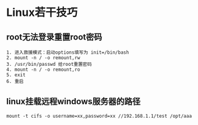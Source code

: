 # Linux若干技巧
## root无法登录重置root密码
```text
1. 进入救援模式：启动options填写为 init=/bin/bash
2. mount -n / -o remount,rw
3. /usr/bin/passwd 给root重置密码
4. mount -n / -o remount,ro
5. exit
6. 重启
```
## linux挂载远程windows服务器的路径
```shell
mount -t cifs -o username=xx,password=xx //192.168.1.1/test /opt/aaa
```
